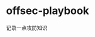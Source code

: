 




















































































































































































































# offsec-playbook
记录一点攻防知识
